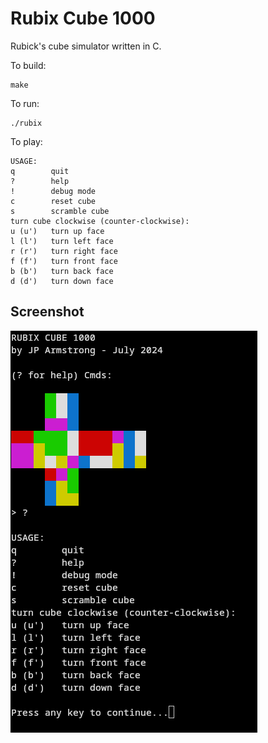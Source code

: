 # Rubix Cube 1000

Rubick's cube simulator written in C. 

To build:

```
make
```

To run:

```
./rubix
```

To play:

```
USAGE: 
q        quit
?        help
!        debug mode
c        reset cube
s        scramble cube
turn cube clockwise (counter-clockwise):
u (u')   turn up face
l (l')   turn left face
r (r')   turn right face
f (f')   turn front face
b (b')   turn back face
d (d')   turn down face
```

## Screenshot

![Screenshot of Rubix Game](screenshot.png)
